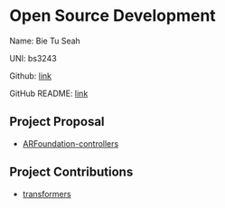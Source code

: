 # Open Source Development

Name: Bie Tu Seah

UNI: bs3243

Github: [link](https://github.com/bieseah)

GitHub README: [link](https://github.com/bieseah/bieseah/blob/main/README.md)

## Project Proposal

- [ARFoundation-controllers](../projects/csharp/ARFoundation-controllers.md)

## Project Contributions

- [transformers](../projects/python/transformers.md)

